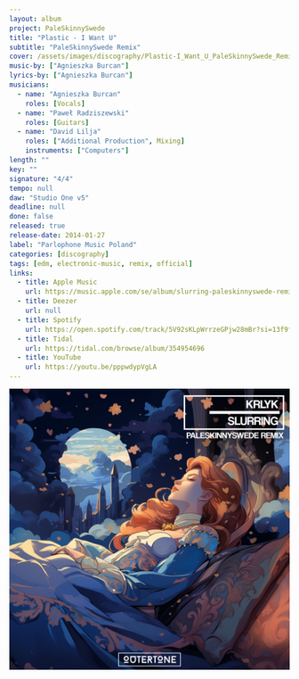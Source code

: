 ```yaml
---
layout: album
project: PaleSkinnySwede
title: "Plastic - I Want U"
subtitle: "PaleSkinnySwede Remix"
cover: /assets/images/discography/Plastic-I_Want_U_PaleSkinnySwede_Remix/Plastic_-_I_Want_U_PaleSkinnySwede_Remix.jpg
music-by: ["Agnieszka Burcan"]
lyrics-by: ["Agnieszka Burcan"]
musicians:
  - name: "Agnieszka Burcan"
    roles: [Vocals]
  - name: "Paweł Radziszewski"
    roles: [Guitars]
  - name: "David Lilja"
    roles: ["Additional Production", Mixing]
    instruments: ["Computers"]
length: ""
key: ""
signature: "4/4"
tempo: null
daw: "Studio One v5"
deadline: null
done: false
released: true
release-date: 2014-01-27
label: "Parlophone Music Poland"
categories: [discography]
tags: [edm, electronic-music, remix, official]
links:
  - title: Apple Music
    url: https://music.apple.com/se/album/slurring-paleskinnyswede-remix/1727464638?i=1727464639&l=en-GB
  - title: Deezer
    url: null
  - title: Spotify
    url: https://open.spotify.com/track/5V92sKLpWrrzeGPjw28mBr?si=13f9f48d59d6484e
  - title: Tidal
    url: https://tidal.com/browse/album/354954696
  - title: YouTube
    url: https://youtu.be/pppwdypVgLA
---
```


![KRLYK - Slurring (PaleSkinnySwede Remix)](/assets/images/discography/KRLYK-Slurring_PaleSkinnySwede_Remix/KRLYK_-_Slurring_PaleSkinnySwede_Remix.jpg)
